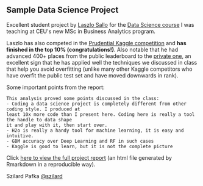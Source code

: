 ## Sample Data Science Project

Excellent student project by [Laszlo Sallo](https://www.linkedin.com/in/laszlosallo) 
for the [Data Science course](https://github.com/szilard/teach-data-science-msc-analytics-ceu) 
I was teaching at CEU's new MSc in Business Analytics program.

Laszlo has also competed in the 
[Prudential Kaggle competition](https://www.kaggle.com/c/prudential-life-insurance-assessment) 
and **has finished in the top 10% (congratulations!)**. Also notable that he had advanced 400+ places from the public
leaderboard to the [private one](https://www.kaggle.com/c/prudential-life-insurance-assessment/leaderboard/private), 
an excellent sign that he has applied well the techniques we discussed in class that help you avoid overfitting 
(unlike many other Kaggle competitors who have overfit the public test set and have moved downwards in rank).

Some important points from the report:
```
This analysis proved some points discussed in the class:
- Coding a data science project is completely different from other coding style. I produced at 
least 10x more code than I present here. Coding here is really a tool the handle to data shape 
it and play with it, then start over.
- H2o is really a handy tool for machine learning, it is easy and intuitive.
- GBM accuracy over Deep Learning and RF in such cases
- Kaggle is good to learn, but it is not the complete picture
```

Click [here to view the full project report](https://cdn.rawgit.com/salacika/prudential-ds-ceu/master/prudential_term.html) 
(an html file generated by Rmarkdown in a reproducible way).

Szilard Pafka [@szilard](https://github.com/szilard)

